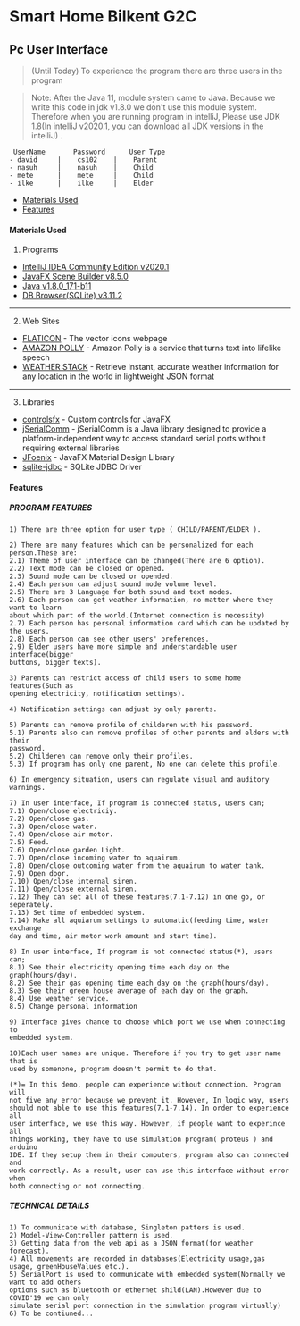 # Smart Home Bilkent G2C
## Pc User Interface 
> (Until Today)
To experience the program there are three users in the program

> Note: After the Java 11, module system came to Java. Because we write 
this code in jdk v1.8.0 we don't use this module system. Therefore when 
you are running program in intelliJ, Please use JDK 1.8(In intelliJ v2020.1,
you can download all JDK versions in the intelliJ) .
```
 UserName       Password      User Type
- david     |    cs102    |    Parent
- nasuh     |    nasuh    |    Child
- mete      |    mete     |    Child
- ilke      |    ilke     |    Elder
```
- [Materials Used](#MaterialsUsed)
- [Features](#Features)



#### Materials Used

1) Programs
* [IntelliJ IDEA Community Edition v2020.1](https://www.jetbrains.com/idea/)
* [JavaFX Scene Builder v8.5.0](https://www.oracle.com/technetwork/java/javase/downloads/javafxscenebuilder-info-2157684.html)
* [Java v1.8.0_171-b11](https://www.java.com/en/)
* [DB Browser(SQLite) v3.11.2](https://sqlitebrowser.org/)
---
2) Web Sites
* [FLATICON](https://www.flaticon.com/) - The vector icons webpage
* [AMAZON POLLY](https://aws.amazon.com/polly/?nc1=h_ls) - Amazon Polly is a service that turns text into lifelike speech
* [WEATHER STACK](https://weatherstack.com/) - Retrieve instant, accurate weather information for
any location in the world in lightweight JSON format
---
3) Libraries
* [controlsfx](https://github.com/controlsfx/controlsfx) - Custom controls for JavaFX
* [jSerialComm](https://fazecast.github.io/jSerialComm/) - jSerialComm is a Java library designed to provide a platform-independent way to access standard serial ports without requiring external libraries
* [JFoenix](https://github.com/jfoenixadmin/JFoenix) - JavaFX Material Design Library
* [sqlite-jdbc](https://github.com/xerial/sqlite-jdbc) - SQLite JDBC Driver

#### Features
##### PROGRAM FEATURES
```
1) There are three option for user type ( CHILD/PARENT/ELDER ).

2) There are many features which can be personalized for each person.These are: 
2.1) Theme of user interface can be changed(There are 6 option).
2.2) Text mode can be closed or opened.
2.3) Sound mode can be closed or opended.
2.4) Each person can adjust sound mode volume level.
2.5) There are 3 Language for both sound and text modes.
2.6) Each person can get weather information, no matter where they want to learn 
about which part of the world.(Internet connection is necessity)
2.7) Each person has personal information card which can be updated by the users.
2.8) Each person can see other users' preferences.
2.9) Elder users have more simple and understandable user interface(bigger
buttons, bigger texts).

3) Parents can restrict access of child users to some home features(Such as
opening electricity, notification settings).

4) Notification settings can adjust by only parents.

5) Parents can remove profile of childeren with his password. 
5.1) Parents also can remove profiles of other parents and elders with their
password.
5.2) Childeren can remove only their profiles.
5.3) If program has only one parent, No one can delete this profile.

6) In emergency situation, users can regulate visual and auditory warnings.

7) In user interface, If program is connected status, users can;
7.1) Open/close electriciy.
7.2) Open/close gas.
7.3) Open/close water.
7.4) Open/close air motor.
7.5) Feed.
7.6) Open/close garden Light.
7.7) Open/close incoming water to aquairum.
7.8) Open/close outcoming water from the aquairum to water tank.
7.9) Open door.
7.10) Open/close internal siren.
7.11) Open/close external siren.
7.12) They can set all of these features(7.1-7.12) in one go, or seperately.
7.13) Set time of embedded system.
7.14) Make all aquiarum settings to automatic(feeding time, water exchange
day and time, air motor work amount and start time).

8) In user interface, If program is not connected status(*), users can;
8.1) See their electricity opening time each day on the graph(hours/day).
8.2) See their gas opening time each day on the graph(hours/day).
8.3) See their green house average of each day on the graph.
8.4) Use weather service.
8.5) Change personal information

9) Interface gives chance to choose which port we use when connecting to 
embedded system.  

10)Each user names are unique. Therefore if you try to get user name that is 
used by somenone, program doesn't permit to do that.

(*)= In this demo, people can experience without connection. Program will
not five any error because we prevent it. However, In logic way, users 
should not able to use this features(7.1-7.14). In order to experience all
user interface, we use this way. However, if people want to experince all
things working, they have to use simulation program( proteus ) and arduino
IDE. If they setup them in their computers, program also can connected and 
work correctly. As a result, user can use this interface without error when
both connecting or not connecting. 
```
##### TECHNICAL DETAILS
```
1) To communicate with database, Singleton patters is used.
2) Model-View-Controller pattern is used.
3) Getting data from the web api as a JSON format(for weather forecast).
4) All movements are recorded in databases(Electricity usage,gas usage, greenHouseValues etc.).
5) SerialPort is used to communicate with embedded system(Normally we want to add others 
options such as bluetooth or ethernet shild(LAN).However due to COVID'19 we can only
simulate serial port connection in the simulation program virtually)
6) To be contiuned...
```
